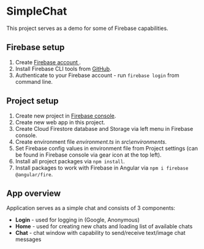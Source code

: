 # SimpleChat

This project serves as a demo for some of Firebase capabilities.

## Firebase setup

1. Create [Firebase account ](firebase.google.com).
2. Install Firebase CLI tools from [GitHub](https://github.com/firebase/firebase-tools).
3. Authenticate to your Firebase account - run `firebase login` from command line.

## Project setup

1. Create new project in [Firebase console](console.firebase.google.com).
2. Create new web app in this project.
3. Create Cloud Firestore database and Storage via left menu in Firebase console.
4. Create environment file *environment.ts* in *src\environments*.
5. Set Firebase config values in environment file from Project settings (can be found in Firebase console via gear icon at the top left).
6. Install all project packages via `npm install`.
7. Install packages to work with Firebase in Angular via `npm i firebase @angular/fire`.

## App overview

Application serves as a simple chat and consists of 3 components:
- **Login** - used for logging in (Google, Anonymous)
- **Home** - used for creating new chats and loading list of available chats
- **Chat** - chat window with capability to send/receive text/image chat messages
